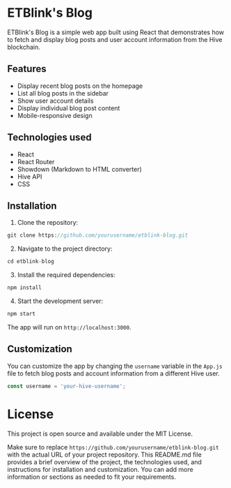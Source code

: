 # ETBlink's Blog

ETBlink's Blog is a simple web app built using React that demonstrates how to fetch and display blog posts and user account information from the Hive blockchain.

## Features

- Display recent blog posts on the homepage
- List all blog posts in the sidebar
- Show user account details
- Display individual blog post content
- Mobile-responsive design

## Technologies used

- React
- React Router
- Showdown (Markdown to HTML converter)
- Hive API
- CSS

## Installation

1. Clone the repository:

```javascript
git clone https://github.com/yourusername/etblink-blog.git
```

2. Navigate to the project directory:

```javascript
cd etblink-blog
```

3. Install the required dependencies:

```javascript
npm install
```

4. Start the development server:

```javascript
npm start
```

The app will run on `http://localhost:3000`.

## Customization

You can customize the app by changing the `username` variable in the `App.js` file to fetch blog posts and account information from a different Hive user.

```javascript
const username = 'your-hive-username';
```

# License
This project is open source and available under the MIT License.


Make sure to replace `https://github.com/yourusername/etblink-blog.git` with the actual URL of your project repository. This README.md file provides a brief overview of the project, the technologies used, and instructions for installation and customization. You can add more information or sections as needed to fit your requirements.
